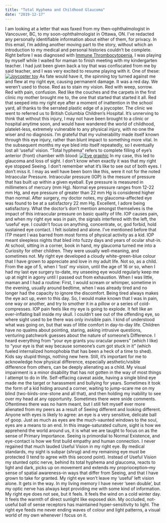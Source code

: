 ```yaml
---
title: "Total Hyphema and Childhood Glaucoma"
date: "2019-12-17"
---
```


I am looking at a letter that was faxed from my then-ophthalmologist in Vancouver, BC, to my soon-ophthalmologist in Ottawa, ON. I’ve redacted any personally identifiable information about either of them, for privacy. In this email, I’m adding another moving part to the story, without which an introduction to my medical and personal histories couldn’t be complete. Right before I was diagnosed with [Immune Thrombocytopenia](https://buttondown.email/mxm/archive/f1b6d976-8e9d-47a2-b20d-3d5dcc1ae7d7), I was playing by myself while I waited for maman to finish meeting with my kindergarten teacher. I had just been given back a toy that was confiscated from me by said teacher, and I was very excited to resume playing with it. One of these: [![Joycopter toy](https://buttondown.s3.us-west-2.amazonaws.com/images/5c95b77a-d123-4c67-9b0b-d786a80b7138.jpg)](https://buttondown.s3.us-west-2.amazonaws.com/images/5c95b77a-d123-4c67-9b0b-d786a80b7138.jpg) As fate would have it, the spinning toy turned against me and flew at my right eye, causing permanent damage. It was a red day. We weren’t used to those. Red as to stain my vision. Red with weep, sorrow. Red with pain, confusion. Red like the couches and the carpets in the first clinic my mother brought me to, the one that started that started it all. Red that seeped into my right eye after a moment of inattention in the school yard, all thanks to the serrated plastic edge of a joycopter. The clinic we went to referred us to British Columbia Children’s Hospital. It’s unnerving to think that without this injury, I may not have been brought to a clinic or hospital anytime soon, and would have wandered the world of childhood, platelet-less, extremely vulnerable to any physical injury, with no one the wiser and no diagnosis. I’m grateful that my vulnerability made itself known through this eye injury, rather than blunt impact to something more vital. In the subsequent months my eye bled into itself repeatedly, so I eventually lost all ‘useful’ vision. “Total hyphema” refers to complete filling of eye’s anterior (front) chamber with blood: [![Eye graphic](https://buttondown.s3.us-west-2.amazonaws.com/images/c5104017-5532-4c22-8100-98098c51df19.jpg)](https://buttondown.s3.us-west-2.amazonaws.com/images/c5104017-5532-4c22-8100-98098c51df19.jpg) In my case, this led to glaucoma and loss of sight. I don’t know when exactly it was that my right eye stopped Seeing. I don’t remember what it’s like to see out of both eyes. I don’t miss it. I may as well have been born like this, were it not for the noted Intraocular Pressure. Intraocular pressure (IOP) is the mesure of pressure that has built up within a given eyeball. Eye pressure is measured in millimeters of mercury (mm Hg). Normal eye pressure ranges from 12-22 mm Hg, and eye pressure of greater than 22 mm Hg is considered higher than normal. After surgery, my doctor notes, my glaucoma-affected eye was found to be at a satisfactory 22 mm Hg. Excellent, I adore being satisfactory. What the doctor’s don’t mention amongst themselves is the impact of this intraocular pressure on basic quality of life. IOP causes pain, and when my right eye was in pain, the signals interfered with the left, the ‘useful’ eye. I couldn’t focus on anything, concentrate, or, god forbid, hold sustained eye contact. I felt isolated and alone. I’ve mentioned before that ITP meant I was barred from most forms of physical activity as a kid. IOP meant sleepless nights that bled into fuzzy days and years of ocular shut-in. At school, sitting in a corner, book in hand, my glaucoma turned me into a Curiosity for other children. They were usually well-meaning, and sometimes not. My right eye developed a cloudy white-green-blue colour that I have grown to appreciate and love in my adult life. Not so, as a child. From the age of 5, when I ‘lost’ my vision, until the age of 16 or so, when I had my last eye surgery to-date, my unseeing eye would regularly keep me up at night in agony until I passed out from exhaustion. When I was little, maman and I had a routine: First, I would scream or whimper, sometime in the evening, usually around bedtime, when I was already tired and no longer had the capacity to ignore the discomfort. Being tired always makes the eye act up, even to this day. So, I would make known that I was in pain, one way or another, and try to smother it in a pillow or a series of cold-compresses. IOP pain feels like my eye is going to explode. It felt like an ever-inflating ball inside my skull. I couldn’t see out of the offending eye, so where sight used to be there was only invisible pain. I kind of understood what was going on, but that was of little comfort in day-to-day life. Children have no qualms about pointing, staring, asking intrusive questions, venturing patchwork guesses about the nature of someone’s Difference. I heard everything from “your eye grants you oracular powers” (which I like) to “your eye is that way because someone’s cum got stuck in it” (which fueled internalized homophobia that has been a heck of a time to shed). Kids say stupid things, nothing new here. Still, it’s important for me to acknowledge how physical difference, especially aesthetic/visible difference from others, can be deeply alienating as a child. My visual impairment is a minor disability that has not gotten in the way of most things I attempt to do in life. Self-effacing caveat aside, having a single blind eye made me the target or harassment and bullying for years. Sometimes it took the form of a kid hiding around a corner, waiting to jump-scare me on my blind (two-birds-one-stone and all that), and then holding my inability to see over my head at any opportunity. Sometimes there were snide comments. Oftentimes there was no harm meant, but I still felt myself ever more alienated from my peers as a result of Seeing different and looking different. Anyone with eyes is likely to agree: an eye is a very sensitive, delicate ball of goop. Just as much as eyes are the much-vaunted windows to the soul, eyes are a means to an end. In this image-saturated culture, sight is how we apprehend the world around us, it is what we are taught to focus on as the sense of Primary Importance. Seeing is primordial to Normal Existence, and eye-contact is how we first build empathy and human connection. I never regained that much lauded Useful Vision in my right eye. By medical standards, my sight is subpar (_shrug_) and my remaining eye must be protected (I tend to agree with this second point). Instead of Useful Vision my stunted optic nerve, behind its total hyphema and glaucoma, reacts to light and dark, picks up on movement and extends my proprioception–my sense of spatial awareness–in ways that differ from Seeing, and that I have grown to take for granted. My right eye won’t leave my ‘useful’ left vision alone. It gets in the way. In my living memory I have never ‘seen double’, but my optic nerve has always kept providing me with some kind of information. My right eye does not see, but it feels. It feels the wind on a cold winter day. It feels the warmth of direct sunlight like exposed skin. My occluded, not-useful ball of sense receptors has maintained hyper-sensitivity to light. The right eye feeds me never ending waves of colour and light patterns, a visual world of my own whenever I focus on it.
